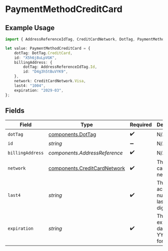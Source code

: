 # PaymentMethodCreditCard

## Example Usage

```typescript
import { AddressReferenceIdTag, CreditCardNetwork, DotTag, PaymentMethodCreditCard } from "@boltpay/bolt-typescript-sdk/models/components";

let value: PaymentMethodCreditCard = {
    dotTag: DotTag.CreditCard,
    id: "X5h6j8uLpVGK",
    billingAddress: {
        dotTag: AddressReferenceIdTag.Id,
        id: "D4g3h5tBuVYK9",
    },
    network: CreditCardNetwork.Visa,
    last4: "1004",
    expiration: "2029-03",
};
```

## Fields

| Field                                                                        | Type                                                                         | Required                                                                     | Description                                                                  | Example                                                                      |
| ---------------------------------------------------------------------------- | ---------------------------------------------------------------------------- | ---------------------------------------------------------------------------- | ---------------------------------------------------------------------------- | ---------------------------------------------------------------------------- |
| `dotTag`                                                                     | [components.DotTag](../../models/components/dottag.md)                       | :heavy_check_mark:                                                           | N/A                                                                          | credit_card                                                                  |
| `id`                                                                         | *string*                                                                     | :heavy_minus_sign:                                                           | N/A                                                                          | X5h6j8uLpVGK                                                                 |
| `billingAddress`                                                             | *components.AddressReference*                                                | :heavy_check_mark:                                                           | N/A                                                                          |                                                                              |
| `network`                                                                    | [components.CreditCardNetwork](../../models/components/creditcardnetwork.md) | :heavy_check_mark:                                                           | The credit card's network.                                                   | visa                                                                         |
| `last4`                                                                      | *string*                                                                     | :heavy_check_mark:                                                           | The account number's last four digits.                                       | 1004                                                                         |
| `expiration`                                                                 | *string*                                                                     | :heavy_check_mark:                                                           | The expiration date, in YYYY-MM format.                                      | 2029-03                                                                      |